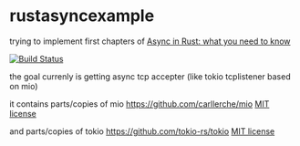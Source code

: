 # rustasyncexample

trying to implement first chapters of [Async in Rust: what you need to know](https://aturon.github.io/apr/)

[![Build Status](https://travis-ci.com/bogdad/rustasyncexample.svg?branch=master)](https://travis-ci.com/bogdad/rustasyncexample)



the goal currenly is getting async tcp accepter (like tokio tcplistener based on mio)




it contains parts/copies of mio
https://github.com/carllerche/mio [MIT license](https://github.com/carllerche/mio/blob/master/LICENSE)

and parts/copies of tokio
https://github.com/tokio-rs/tokio [MIT license](https://github.com/tokio-rs/tokio/blob/master/LICENSE)
